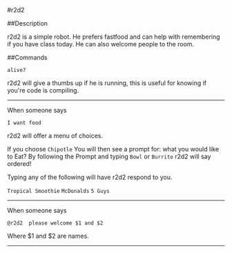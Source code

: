 #r2d2 

##Description

r2d2 is a simple robot. He prefers fastfood and can help with remembering if you have class today. He can also welcome people to the room.

##Commands

```
alive?
```
r2d2 will give a thumbs up if he is running, this is useful for knowing if you're code is compiling.

---

When someone says
```
I want food
```
r2d2 will offer a menu of choices.

If you choose ```Chipotle``` You will then see a prompt for: what you would like to Eat? By following the Prompt and typing ```Bowl``` or ```Burrito``` r2d2 will say ordered!


Typing any of the following will have r2d2 respond to you.

```Tropical Smoothie``` ```McDonalds``` ```5 Guys``` 
___

When someone says

```@r2d2  please welcome $1 and $2 ```

Where $1 and $2 are names.

---

